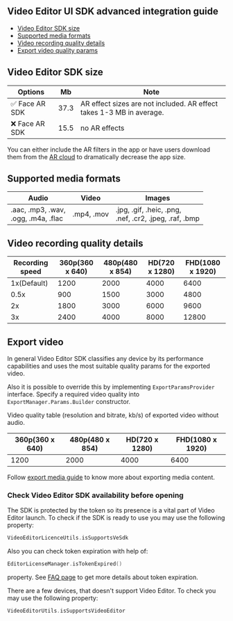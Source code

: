 ## Video Editor UI SDK advanced integration guide

- [Video Editor SDK size](#Video-Editor-SDK-size)
- [Supported media formats](#Supported-media-formats)
- [Video recording quality details](#Video-recording-quality-details)
- [Export video quality params](#Export-video-quality-params)

## Video Editor SDK size

| Options | Mb      | Note |
| -------- | --------- | ----- |
| :white_check_mark: Face AR SDK  | 37.3 | AR effect sizes are not included. AR effect takes 1-3 MB in average.
| :x: Face AR SDK | 15.5  | no AR effects  |  

You can either include the AR filters in the app or have users download them from the [AR cloud](#Configure-AR-cloud) to dramatically decrease the app size.

## Supported media formats
| Audio                                  | Video      | Images      |
|----------------------------------------| ---------  | ----------- |
| .aac, .mp3, .wav,<br>.ogg, .m4a, .flac |.mp4, .mov | .jpg, .gif, .heic, .png,<br>.nef, .cr2, .jpeg, .raf, .bmp

## Video recording quality details
| Recording speed | 360p(360 x 640) | 480p(480 x 854) | HD(720 x 1280) | FHD(1080 x 1920) |
| --------------- | --------------- | --------------- | -------------- | ---------------- |
| 1x(Default)     | 1200            | 2000            | 4000           | 6400             |
| 0.5x            | 900             | 1500            | 3000           | 4800             |
| 2x              | 1800            | 3000            | 6000           | 9600             |
| 3x              | 2400            | 4000            | 8000           | 12800            |  

## Export video
In general Video Editor SDK classifies any device by its performance capabilities and
uses the most suitable quality params for the exported video.

Also it is possible to override this by implementing `ExportParamsProvider` interface. 
Specify a required video quality into `ExportManager.Params.Builder` constructor.  

Video quality table (resolution and bitrate, kb/s) of exported video without audio.

| 360p(360 x 640) | 480p(480 x 854) | HD(720 x 1280) | FHD(1080 x 1920) |
|------------| --------------- | -------------- | ---------------- |
| 1200       |             2000|            4000|              6400|

Follow [export media guide](integration_export_media.md) to know more about exporting media content.

### Check Video Editor SDK availability before opening

The SDK is protected by the token so its presence is a vital part of Video Editor launch. To check if the SDK is ready to use you may use the following property:
```kotlin
VideoEditorLicenceUtils.isSupportsVeSdk
```

Also you can check token expiration with help of:
```kotlin
EditorLicenseManager.isTokenExpired()
```
property. See [FAQ page](faq.md#how-does-video-editor-work-when-token-expires) to get more details about token expiration.

There are a few devices, that doesn't support Video Editor. To check you may use the following property:
```kotlin
VideoEditorUtils.isSupportsVideoEditor
```
